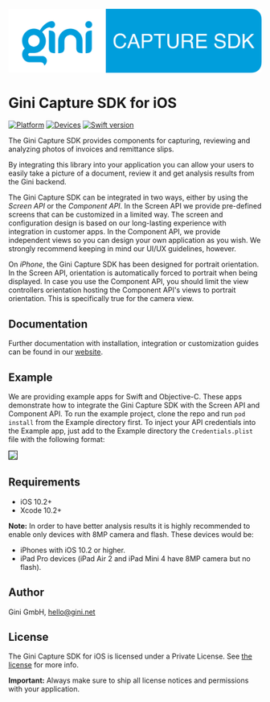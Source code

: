 ![Gini Capture SDK for iOS](./GiniCapture_Logo.png?raw=true)

# Gini Capture SDK for iOS

[![Platform](https://img.shields.io/badge/platform-iOS-lightgrey.svg)]()
[![Devices](https://img.shields.io/badge/devices-iPhone%20%7C%20iPad-blue.svg)]()
[![Swift version](https://img.shields.io/badge/swift-5.0-orange.svg)]()


The Gini Capture SDK provides components for capturing, reviewing and analyzing photos of invoices and remittance slips.

By integrating this library into your application you can allow your users to easily take a picture of a document, review it and get analysis results from the Gini backend.

The Gini Capture SDK can be integrated in two ways, either by using the *Screen API* or the *Component API*. In the Screen API we provide pre-defined screens that can be customized in a limited way. The screen and configuration design is based on our long-lasting experience with integration in customer apps. In the Component API, we provide independent views so you can design your own application as you wish. We strongly recommend keeping in mind our UI/UX guidelines, however.

On *iPhone*, the Gini Capture SDK has been designed for portrait orientation. In the Screen API, orientation is automatically forced to portrait when being displayed. In case you use the Component API, you should limit the view controllers orientation hosting the Component API's views to portrait orientation. This is specifically true for the camera view.

## Documentation

Further documentation with installation, integration or customization guides can be found in our [website](http://developer.gini.net/gini-capture-sdk-ios/docs/).

## Example

We are providing example apps for Swift and Objective-C. These apps demonstrate how to integrate the Gini Capture SDK with the Screen API and Component API. To run the example project, clone the repo and run `pod install` from the Example directory first.
To inject your API credentials into the Example app, just add to the Example directory the `Credentials.plist` file with the following format:

<img border=1 src=credentials_plist_format.png/>

## Requirements

- iOS 10.2+
- Xcode 10.2+

**Note:**
In order to have better analysis results it is highly recommended to enable only devices with 8MP camera and flash. These devices would be:

* iPhones with iOS 10.2 or higher.
* iPad Pro devices (iPad Air 2 and iPad Mini 4 have 8MP camera but no flash).

## Author

Gini GmbH, hello@gini.net

## License

The Gini Capture SDK for iOS is licensed under a Private License. See [the license](http://developer.gini.net/gini-capture-sdk-ios/docs/license.html) for more info.

**Important:** Always make sure to ship all license notices and permissions with your application.
